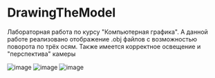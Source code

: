 # DrawingTheModel
Лабораторная работа по курсу "Компьютерная графика". А данной работе реализовано отображение .obj файлов с возможностью поворота по трёх осям. Также имеется корректное освещение и "перспектива" камеры

![image](https://user-images.githubusercontent.com/71886485/169715182-c0cd9f1a-7965-4e34-aee5-44ea4f59069a.png)
![image](https://user-images.githubusercontent.com/71886485/169715289-df8cc6f0-7005-453c-ab87-5ed9ed89d967.png)
![image](https://user-images.githubusercontent.com/71886485/169715374-0dda908d-5292-4fc6-9a02-c015977f23c6.png)
